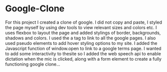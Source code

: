 # Google-Clone

For this project I created a clone of google. I did not copy and paste, I styled the page myself by using dev tools to view relevant sizes and colors etc. I uses flexbox to layout the page and added stylings of border, backgrounds, shadows and colors. I used the a tag to link to all the google pages. I also used pseudo elements to add hover styling options to my site. I added the Javascript function of window.open to link to a google terms page. I wanted to add some interactivity to thesite so I added the web speech api to enable dictation when the mic is clicked, along with a form element to create a fully functioning google clone...

